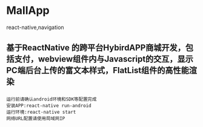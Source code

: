 # MallApp
react-native,navigation
## 基于ReactNative 的跨平台HybirdAPP商城开发，包括支付，webview组件内与Javascript的交互，显示PC端后台上传的富文本样式，FlatList组件的高性能渲染
###
```
运行前请确认android环境和SDK等配置完成
安装APP:react-native run-android 
运行环境:react-native start
网络URL配置请使用局域网IP

```
